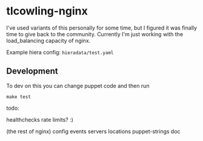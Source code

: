 tlcowling-nginx
=======

I've used variants of this personally for some time, but I figured it was finally time to give back to the community.  Currently I'm just working with the load_balancing capacity of nginx.

Example hiera config: ```hieradata/test.yaml``` 

Development
-----------

To dev on this you can change puppet code and then run

```make test```

todo:

healthchecks
rate limits? :)

(the rest of nginx)
config
events
servers
locations
puppet-strings doc
